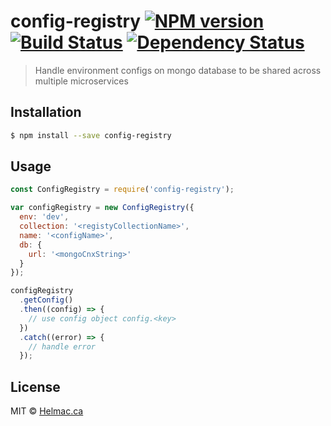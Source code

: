 # config-registry [![NPM version][npm-image]][npm-url] [![Build Status][travis-image]][travis-url] [![Dependency Status][daviddm-image]][daviddm-url]
> Handle environment configs on mongo database to be shared across multiple microservices

## Installation

```sh
$ npm install --save config-registry
```

## Usage

```js
const ConfigRegistry = require('config-registry');

var configRegistry = new ConfigRegistry({
  env: 'dev',
  collection: '<registyCollectionName>',
  name: '<configName>',
  db: {
    url: '<mongoCnxString>'
  }
});

configRegistry
  .getConfig()
  .then((config) => {
    // use config object config.<key>
  })
  .catch((error) => {
    // handle error
  });

```
## License

MIT © [Helmac.ca](https://github.com/compuhelmac/)


[npm-image]: https://badge.fury.io/js/config-registry.svg
[npm-url]: https://npmjs.org/package/config-registry
[travis-image]: https://travis-ci.org/compuhelmac/config-registry.svg?branch=master
[travis-url]: https://travis-ci.org/compuhelmac/config-registry
[daviddm-image]: https://david-dm.org/compuhelmac/config-registry.svg?theme=shields.io
[daviddm-url]: https://david-dm.org/compuhelmac/config-registry
